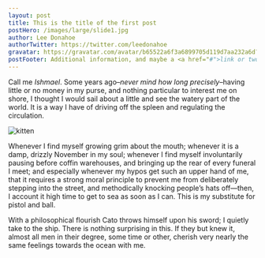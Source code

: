```yaml
---
layout: post
title: This is the title of the first post
postHero: /images/large/slide1.jpg
author: Lee Donahoe
authorTwitter: https://twitter.com/leedonahoe
gravatar: https://gravatar.com/avatar/b65522a6f3a6899705d119d7aa232a6d?s=150
postFooter: Additional information, and maybe a <a href="#">link or two</a>
---
```


Call me *Ishmael*. Some years ago–*never mind how long precisely*–having little or no money in my purse, and nothing particular to interest me on shore, I thought I would sail about a little and see the watery part of the world. It is a way I have of driving off the spleen and regulating the circulation.

<img class="pull-left" src="https://placekitten.com/g/400/200" alt="kitten">

Whenever I find myself growing grim about the mouth; whenever it is a damp, drizzly November in my soul; whenever I find myself involuntarily pausing before coffin warehouses, and bringing up the rear of every funeral I meet; and especially whenever my hypos get such an upper hand of me, that it requires a strong moral principle to prevent me from deliberately stepping into the street, and methodically knocking people’s hats off—then, I account it high time to get to sea as soon as I can. This is my substitute for pistol and ball.

With a philosophical flourish Cato throws himself upon his sword; I quietly take to the ship. There is nothing surprising in this. If they but knew it, almost all men in their degree, some time or other, cherish very nearly the same feelings towards the ocean with me.
